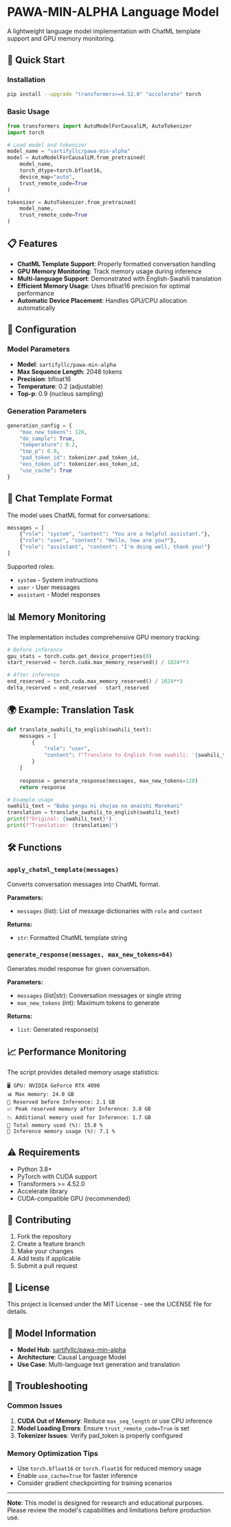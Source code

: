 # PAWA-MIN-ALPHA Language Model

A lightweight language model implementation with ChatML template support and GPU memory monitoring.

## 🚀 Quick Start

### Installation

```bash
pip install --upgrade "transformers>=4.52.0" "accelerate" torch
```

### Basic Usage

```python
from transformers import AutoModelForCausalLM, AutoTokenizer
import torch

# Load model and tokenizer
model_name = "sartifyllc/pawa-min-alpha"
model = AutoModelForCausalLM.from_pretrained(
    model_name,
    torch_dtype=torch.bfloat16,
    device_map="auto",
    trust_remote_code=True
)

tokenizer = AutoTokenizer.from_pretrained(
    model_name,
    trust_remote_code=True
)
```

## 📋 Features

- **ChatML Template Support**: Properly formatted conversation handling
- **GPU Memory Monitoring**: Track memory usage during inference
- **Multi-language Support**: Demonstrated with English-Swahili translation
- **Efficient Memory Usage**: Uses bfloat16 precision for optimal performance
- **Automatic Device Placement**: Handles GPU/CPU allocation automatically

## 🔧 Configuration

### Model Parameters
- **Model**: `sartifyllc/pawa-min-alpha`
- **Max Sequence Length**: 2048 tokens
- **Precision**: bfloat16
- **Temperature**: 0.2 (adjustable)
- **Top-p**: 0.9 (nucleus sampling)

### Generation Parameters
```python
generation_config = {
    "max_new_tokens": 128,
    "do_sample": True,
    "temperature": 0.2,
    "top_p": 0.9,
    "pad_token_id": tokenizer.pad_token_id,
    "eos_token_id": tokenizer.eos_token_id,
    "use_cache": True
}
```

## 💬 Chat Template Format

The model uses ChatML format for conversations:

```python
messages = [
    {"role": "system", "content": "You are a helpful assistant."},
    {"role": "user", "content": "Hello, how are you?"},
    {"role": "assistant", "content": "I'm doing well, thank you!"}
]
```

Supported roles:
- `system` - System instructions
- `user` - User messages  
- `assistant` - Model responses

## 📊 Memory Monitoring

The implementation includes comprehensive GPU memory tracking:

```python
# Before inference
gpu_stats = torch.cuda.get_device_properties(0)
start_reserved = torch.cuda.max_memory_reserved() / 1024**3

# After inference  
end_reserved = torch.cuda.max_memory_reserved() / 1024**3
delta_reserved = end_reserved - start_reserved
```

## 🌍 Example: Translation Task

```python
def translate_swahili_to_english(swahili_text):
    messages = [
        {
            "role": "user", 
            "content": f"Translate to English from swahili: '{swahili_text}'"
        }
    ]
    
    response = generate_response(messages, max_new_tokens=128)
    return response

# Example usage
swahili_text = "Baba yangu ni shujaa na anaishi Marekani"
translation = translate_swahili_to_english(swahili_text)
print(f"Original: {swahili_text}")
print(f"Translation: {translation}")
```

## 🛠️ Functions

### `apply_chatml_template(messages)`
Converts conversation messages into ChatML format.

**Parameters:**
- `messages` (list): List of message dictionaries with `role` and `content`

**Returns:**
- `str`: Formatted ChatML template string

### `generate_response(messages, max_new_tokens=64)`
Generates model response for given conversation.

**Parameters:**
- `messages` (list|str): Conversation messages or single string
- `max_new_tokens` (int): Maximum tokens to generate

**Returns:**
- `list`: Generated response(s)

## 📈 Performance Monitoring

The script provides detailed memory usage statistics:

```
🖥️ GPU: NVIDIA GeForce RTX 4090
📊 Max memory: 24.0 GB
🔹 Reserved before Inference: 2.1 GB
📈 Peak reserved memory after Inference: 3.8 GB
📉 Additional memory used for Inference: 1.7 GB
💯 Total memory used (%): 15.8 %
🧠 Inference memory usage (%): 7.1 %
```

## ⚠️ Requirements

- Python 3.8+
- PyTorch with CUDA support
- Transformers >= 4.52.0
- Accelerate library
- CUDA-compatible GPU (recommended)

## 🤝 Contributing

1. Fork the repository
2. Create a feature branch
3. Make your changes
4. Add tests if applicable
5. Submit a pull request

## 📝 License

This project is licensed under the MIT License - see the LICENSE file for details.

## 🔗 Model Information

- **Model Hub**: [sartifyllc/pawa-min-alpha](https://huggingface.co/sartifyllc/pawa-min-alpha)
- **Architecture**: Causal Language Model
- **Use Case**: Multi-language text generation and translation

## 🐛 Troubleshooting

### Common Issues

1. **CUDA Out of Memory**: Reduce `max_seq_length` or use CPU inference
2. **Model Loading Errors**: Ensure `trust_remote_code=True` is set
3. **Tokenizer Issues**: Verify pad_token is properly configured

### Memory Optimization Tips

- Use `torch.bfloat16` or `torch.float16` for reduced memory usage
- Enable `use_cache=True` for faster inference
- Consider gradient checkpointing for training scenarios

---

**Note**: This model is designed for research and educational purposes. Please review the model's capabilities and limitations before production use.
